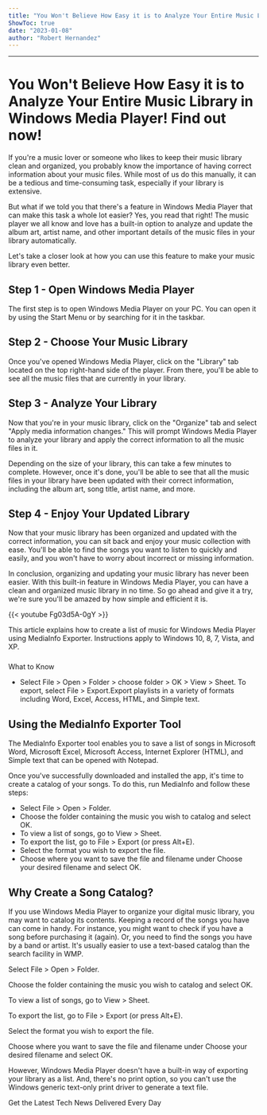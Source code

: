 ```yaml
---
title: "You Won't Believe How Easy it is to Analyze Your Entire Music Library in Windows Media Player! Find out now!"
ShowToc: true 
date: "2023-01-08"
author: "Robert Hernandez"
---
```

*****
# You Won't Believe How Easy it is to Analyze Your Entire Music Library in Windows Media Player! Find out now!

If you're a music lover or someone who likes to keep their music library clean and organized, you probably know the importance of having correct information about your music files. While most of us do this manually, it can be a tedious and time-consuming task, especially if your library is extensive.

But what if we told you that there's a feature in Windows Media Player that can make this task a whole lot easier? Yes, you read that right! The music player we all know and love has a built-in option to analyze and update the album art, artist name, and other important details of the music files in your library automatically.

Let's take a closer look at how you can use this feature to make your music library even better.

## Step 1 - Open Windows Media Player

The first step is to open Windows Media Player on your PC. You can open it by using the Start Menu or by searching for it in the taskbar.

## Step 2 - Choose Your Music Library

Once you've opened Windows Media Player, click on the "Library" tab located on the top right-hand side of the player. From there, you'll be able to see all the music files that are currently in your library.

## Step 3 - Analyze Your Library

Now that you're in your music library, click on the "Organize" tab and select "Apply media information changes." This will prompt Windows Media Player to analyze your library and apply the correct information to all the music files in it.

Depending on the size of your library, this can take a few minutes to complete. However, once it's done, you'll be able to see that all the music files in your library have been updated with their correct information, including the album art, song title, artist name, and more.

## Step 4 - Enjoy Your Updated Library

Now that your music library has been organized and updated with the correct information, you can sit back and enjoy your music collection with ease. You'll be able to find the songs you want to listen to quickly and easily, and you won't have to worry about incorrect or missing information.

In conclusion, organizing and updating your music library has never been easier. With this built-in feature in Windows Media Player, you can have a clean and organized music library in no time. So go ahead and give it a try, we're sure you'll be amazed by how simple and efficient it is.

{{< youtube Fg03d5A-0gY >}} 




This article explains how to create a list of music for Windows Media Player using MediaInfo Exporter. Instructions apply to Windows 10, 8, 7, Vista, and XP.

 
### 
What to Know
 
- Select File > Open > Folder > choose folder > OK > View > Sheet. To export, select File > Export.Export playlists in a variety of formats including Word, Excel, Access, HTML, and Simple text.

 
##   Using the MediaInfo Exporter Tool  
 

The MediaInfo Exporter tool enables you to save a list of songs in Microsoft Word, Microsoft Excel, Microsoft Access, Internet Explorer (HTML), and Simple text that can be opened with Notepad.

 

Once you've successfully downloaded and installed the app, it's time to create a catalog of your songs. To do this, run MediaInfo and follow these steps:

 
- Select File > Open > Folder.
 - Choose the folder containing the music you wish to catalog and select OK.
 - To view a list of songs, go to View > Sheet.
 - To export the list, go to File > Export (or press Alt+E).
 - Select the format you wish to export the file.
 - Choose where you want to save the file and filename under Choose your desired filename and select OK.

 
##   Why Create a Song Catalog?  
 

If you use Windows Media Player to organize your digital music library, you may want to catalog its contents. Keeping a record of the songs you have can come in handy. For instance, you might want to check if you have a song before purchasing it (again). Or, you need to find the songs you have by a band or artist. It's usually easier to use a text-based catalog than the search facility in WMP.

 

Select File > Open > Folder.

 

Choose the folder containing the music you wish to catalog and select OK.

 

To view a list of songs, go to View > Sheet.

 

To export the list, go to File > Export (or press Alt+E).

 

Select the format you wish to export the file.

 

Choose where you want to save the file and filename under Choose your desired filename and select OK.

 

However, Windows Media Player doesn't have a built-in way of exporting your library as a list. And, there's no print option, so you can't use the Windows generic text-only print driver to generate a text file.

 

Get the Latest Tech News Delivered Every Day




